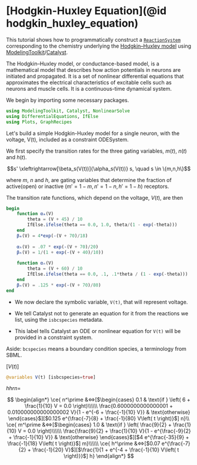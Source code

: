 # [Hodgkin-Huxley Equation](@id hodgkin_huxley_equation)

This tutorial shows how to programmatically construct a [`ReactionSystem`](@ref) corresponding to the chemistry underlying the [Hodgkin–Huxley model](https://en.wikipedia.org/wiki/Hodgkin%E2%80%93Huxley_model) using [ModelingToolkit](http://docs.sciml.ai/ModelingToolkit/stable/)/[Catalyst](http://docs.sciml.ai/Catalyst/stable/).

The Hodgkin–Huxley model, or conductance-based model, is a mathematical model that describes how action potentials in neurons are initiated and propagated. It is a set of nonlinear differential equations that approximates the electrical characteristics of excitable cells such as neurons and muscle cells. It is a continuous-time dynamical system.

We begin by importing some necessary packages.
```julia
using ModelingToolkit, Catalyst, NonlinearSolve
using DifferentialEquations, IfElse
using Plots, GraphRecipes
```

Let's build a simple Hodgkin-Huxley model for a single neuron, with the voltage, V(t), included as a constraint ODESystem.

We first specify the transition rates for the three gating variables, $m(t)$, $n(t)$ and $h(t)$.

$$s' \xleftrightarrow[\beta_s(V(t))]{\alpha_s(V(t))} s, \quad s \in \{m,n,h\}$$

where $m$, $n$ and $h$, are gating variables that determine the fraction of active(open) or inactive ($m' = 1 - m, n' = 1 -n, h' = 1 - h$) receptors.

The transition rate functions, which depend on the voltage, $V(t)$, are then

```julia
begin 
	function αₘ(V) 
		theta = (V + 45) / 10
		IfElse.ifelse(theta == 0.0, 1.0, theta/(1 - exp(-theta)))
	end
	βₘ(V) = 4*exp(-(V + 70)/18)
	
	αₕ(V) = .07 * exp(-(V + 70)/20)
	βₕ(V) = 1/(1 + exp(-(V + 40)/10))
	
	function αₙ(V)
		theta = (V + 60) / 10
		IfElse.ifelse(theta == 0.0, .1, .1*theta / (1 - exp(-theta)))
	end
	βₙ(V) = .125 * exp(-(V + 70)/80)
end
```
* We now declare the symbolic variable, `V(t)`, that will represent voltage.

* We tell Catalyst not to generate an equation for it from the reactions we list, using the `isbcspecies` metadata.

* This label tells Catalyst an ODE or nonlinear equation for `V(t)` will be provided in a constraint system.

Aside: `bcspecies` means a boundary condition species, a terminology from SBML.

$[V(t)]$

```julia
@variables V(t) [isbcspecies=true]
```
$hhrn =$

$$
\begin{align*}
\ce{ n^\prime &<=>[$\begin{cases}
0.1 & \text{if } \left( 6 + \frac{1}{10} V = 0.0 \right)\\\\\\
\frac{0.6000000000000001 + 0.010000000000000002 V}{1 - e^{-6 + \frac{-1}{10} V}} & \text{otherwise}
\end{cases}$][$0.125 e^{\frac{-7}{8} + \frac{-1}{80} V\left( t \right)}$] n}\\
\ce{ m^\prime &<=>[$\begin{cases}
1.0 & \text{if } \left( \frac{9}{2} + \frac{1}{10} V = 0.0 \right)\\\\\\
\frac{\frac{9}{2} + \frac{1}{10} V}{1 - e^{\frac{-9}{2} + \frac{-1}{10} V}} & \text{otherwise}
\end{cases}$][$4 e^{\frac{-35}{9} + \frac{-1}{18} V\left( t \right)}$] m}\\\\\\
\ce{ h^\prime &<=>[$0.07 e^{\frac{-7}{2} + \frac{-1}{20} V}$][$\frac{1}{1 + e^{-4 + \frac{-1}{10} V\left( t \right)}}$] h}
\end{align*}
$$


